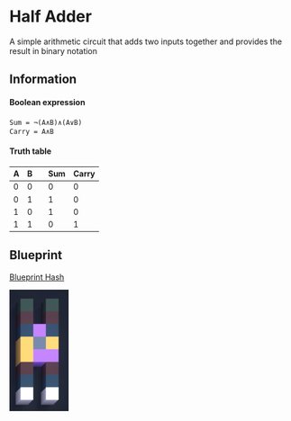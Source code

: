 # Half Adder
A simple arithmetic circuit that adds two inputs together and provides the result in binary notation

## Information

#### Boolean expression
```
Sum = ¬(A∧B)∧(A∨B)
Carry = A∧B
```

#### Truth table

| A | B |   | Sum | Carry |
|---|---|---|-----|-------|
| 0 | 0 |   | 0   | 0     |
| 0 | 1 |   | 1   | 0     |
| 1 | 0 |   | 1   | 0     |
| 1 | 1 |   | 0   | 1     |

## Blueprint

[Blueprint Hash](./half_adder.vcb)


![Half Adder](./half_adder.png)